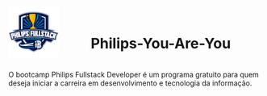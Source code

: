 <div style="display: inline_block">
    <img src="img/0168902d-e703-4a51-af7a-eceda69637f1.png" width="100px" align="left"><br>
    <h1 align="center">Philips-You-Are-You</h1>
<div>
<br>
O bootcamp Philips Fullstack Developer é um programa gratuito para quem deseja iniciar a carreira em desenvolvimento e tecnologia da informação.
